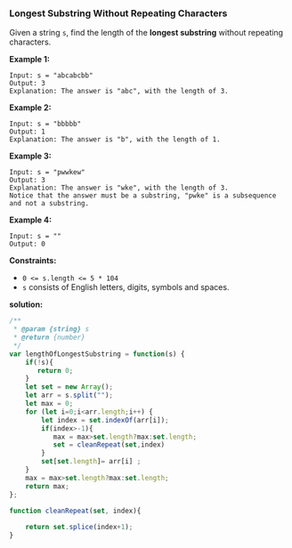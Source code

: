 ### Longest Substring Without Repeating Characters

Given a string `s`, find the length of the **longest substring** without repeating characters.

 

**Example 1:**

```
Input: s = "abcabcbb"
Output: 3
Explanation: The answer is "abc", with the length of 3.
```

**Example 2:**

```
Input: s = "bbbbb"
Output: 1
Explanation: The answer is "b", with the length of 1.
```

**Example 3:**

```
Input: s = "pwwkew"
Output: 3
Explanation: The answer is "wke", with the length of 3.
Notice that the answer must be a substring, "pwke" is a subsequence and not a substring.
```

**Example 4:**

```
Input: s = ""
Output: 0
```

 

**Constraints:**

- `0 <= s.length <= 5 * 104`
- `s` consists of English letters, digits, symbols and spaces.

**solution:**

```javascript
/**
 * @param {string} s
 * @return {number}
 */
var lengthOfLongestSubstring = function(s) {
    if(!s){
       return 0;
    }
    let set = new Array();
    let arr = s.split("");
    let max = 0;
    for (let i=0;i<arr.length;i++) {
        let index = set.indexOf(arr[i]);
        if(index>-1){
           max = max>set.length?max:set.length;
           set = cleanRepeat(set,index)
        } 
        set[set.length]= arr[i] ;
    }
    max = max>set.length?max:set.length;
    return max;
};

function cleanRepeat(set, index){
    
    return set.splice(index+1);
}
```

